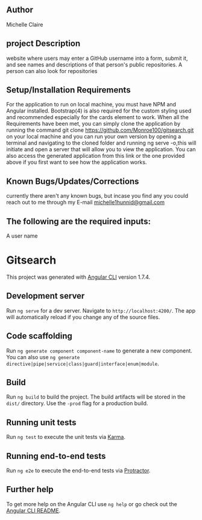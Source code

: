 Author
----
Michelle Claire

project Description
----
 website where users may enter a GitHub username into a form, submit it, and see names and descriptions of that person's public repositories. A person can also look for repositories

 Setup/Installation Requirements
----
For the application to run on local machine, you must have NPM and Angular installed. Bootstrap(4) is also required for the custom styling used and recommended especially for the cards element to work. When all the Requirements have been met, you can simply clone the application by running the command git clone https://github.com/Monroe100/gitsearch.git on your local machine and you can run your own version by opening a terminal and navigating to the cloned folder and running ng serve -o,this will initiate and open a server that will allow you to view the application. You can also access the generated application from this link or the one provided above if you first want to see how the application works.

Known Bugs/Updates/Corrections
---
currently there aren't any known bugs, but incase you find any you could reach out to me through my E-mail michelle1hunnid@gmail.com

The following are the required inputs:
----
A user name
# Gitsearch

This project was generated with [Angular CLI](https://github.com/angular/angular-cli) version 1.7.4.


## Development server

Run `ng serve` for a dev server. Navigate to `http://localhost:4200/`. The app will automatically reload if you change any of the source files.

## Code scaffolding

Run `ng generate component component-name` to generate a new component. You can also use `ng generate directive|pipe|service|class|guard|interface|enum|module`.

## Build

Run `ng build` to build the project. The build artifacts will be stored in the `dist/` directory. Use the `-prod` flag for a production build.

## Running unit tests

Run `ng test` to execute the unit tests via [Karma](https://karma-runner.github.io).

## Running end-to-end tests

Run `ng e2e` to execute the end-to-end tests via [Protractor](http://www.protractortest.org/).

## Further help

To get more help on the Angular CLI use `ng help` or go check out the [Angular CLI README](https://github.com/angular/angular-cli/blob/master/README.md).
